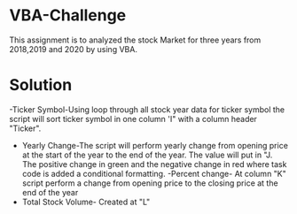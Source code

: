 # VBA-Challenge
This assignment is to analyzed the stock Market for three years from 2018,2019 and 2020 by using VBA. 
# Solution
-Ticker Symbol-Using loop through all stock year data for ticker symbol the script will sort ticker symbol in one column 'I" with a column header "Ticker". 
- Yearly Change-The script will perform yearly change from opening price at the start of the year to the end of the year. The value will put in "J. The positive change
  in green and the negative change in red where task code is added a conditional formatting.
-Percent change-  At column "K" script perform a change from opening price to the closing price at the end of the year
- Total Stock Volume- Created at "L"


